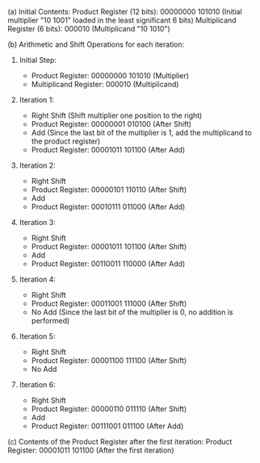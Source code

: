 
(a) Initial Contents:
Product Register (12 bits): 00000000 101010 (Initial multiplier "10 1001" loaded in the least significant 6 bits)
Multiplicand Register (6 bits): 000010 (Multiplicand "10 1010")

(b) Arithmetic and Shift Operations for each iteration:

1. Initial Step:
   - Product Register: 00000000 101010 (Multiplier)
   - Multiplicand Register: 000010 (Multiplicand)

2. Iteration 1:
   - Right Shift (Shift multiplier one position to the right)
   - Product Register: 00000001 010100 (After Shift)
   - Add (Since the last bit of the multiplier is 1, add the multiplicand to the product register)
   - Product Register: 00001011 101100 (After Add)

3. Iteration 2:
   - Right Shift
   - Product Register: 00000101 110110 (After Shift)
   - Add
   - Product Register: 00010111 011000 (After Add)

4. Iteration 3:
   - Right Shift
   - Product Register: 00001011 101100 (After Shift)
   - Add
   - Product Register: 00110011 110000 (After Add)

5. Iteration 4:
   - Right Shift
   - Product Register: 00011001 111000 (After Shift)
   - No Add (Since the last bit of the multiplier is 0, no addition is performed)

6. Iteration 5:
   - Right Shift
   - Product Register: 00001100 111100 (After Shift)
   - No Add

7. Iteration 6:
   - Right Shift
   - Product Register: 00000110 011110 (After Shift)
   - Add
   - Product Register: 00111001 011100 (After Add)

(c) Contents of the Product Register after the first iteration:
Product Register: 00001011 101100 (After the first iteration)